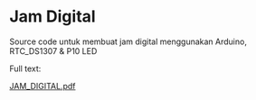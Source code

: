 ﻿# Jam Digital
 Source code untuk membuat jam digital menggunakan Arduino, RTC_DS1307 & P10 LED
 
 Full text:
 
 [JAM_DIGITAL.pdf](https://github.com/elrizwiraswara/jamdigital/files/9449700/JAM_DIGITAL.pdf)
